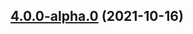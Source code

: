 ## [4.0.0-alpha.0](https://github.com/godot-escoria/escoria-core/compare/v0.0.0...v4.0.0-alpha.0) (2021-10-16)




